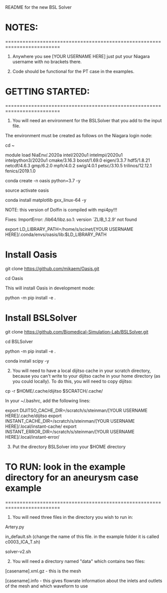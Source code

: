 README for the new BSL Solver

# NOTES:
=========================================================================
1) Anywhere you see [YOUR USERNAME HERE] just put your Niagara username with no brackets there.

2) Code should be functional for the PT case in the examples.

# GETTING STARTED:
=========================================================================
1) You will need an environment for the BSLSolver that you add to the input file. 

The environment must be created as follows on the Niagara login node:

cd ~

module load NiaEnv/.2020a intel/2020u1 intelmpi/2020u1 intelpython3/2020u1 cmake/3.16.3 boost/1.69.0 eigen/3.3.7 hdf5/1.8.21 netcdf/4.6.3 gmp/6.2.0 mpfr/4.0.2 swig/4.0.1 petsc/3.10.5 trilinos/12.12.1 fenics/2019.1.0

conda create -n oasis python=3.7 -y

source activate oasis

conda install matplotlib gxx_linux-64 -y

NOTE: this version of Dolfin is compiled with mpi4py!!!

Fixes: ImportError: /lib64/libz.so.1: version `ZLIB_1.2.9' not found

export LD_LIBRARY_PATH=/home/s/scinet/[YOUR USERNAME HERE]/.conda/envs/oasis/lib:$LD_LIBRARY_PATH

# Install Oasis
git clone https://github.com/mikaem/Oasis.git

cd Oasis

This will install Oasis in development mode:

python -m pip install -e . 

# Install BSLSolver
git clone https://github.com/Biomedical-Simulation-Lab/BSLSolver.git

cd BSLSolver

python -m pip install -e .

conda install scipy -y

2) You will need to have a local dijitso cache in your scratch directory, because you can't write to your dijitso cache in your home directory (as you could locally). To do this, you will need to copy dijitso:

cp -r $HOME/.cache/dijitso $SCRATCH/.cache/

In your ~/.bashrc, add the following lines:

export DIJITSO_CACHE_DIR=/scratch/s/steinman/[YOUR USERNAME HERE]/.cache/dijitso
export INSTANT_CACHE_DIR=/scratch/s/steinman/[YOUR USERNAME HERE]/.local/instant-cache/
export INSTANT_ERROR_DIR=/scratch/s/steinman/[YOUR USERNAME HERE]/.local/instant-error/

3) Put the directory BSLSolver into your $HOME directory

# TO RUN: look in the example directory for an aneurysm case example
=========================================================================
1) You will need three files in the directory you wish to run in:

Artery.py

in_default.sh (change the name of this file. in the example folder it is called c0003_ICA_T.sh)

solver-v2.sh

2) You will need a directory named "data" which contains two files:

[casename].xml.gz - this is the mesh

[casename].info - this gives flowrate information about the inlets and outlets of the mesh and which waveform to use


